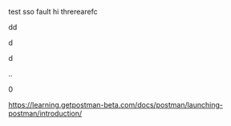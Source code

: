 test sso
fault
hi threrearefc

dd

d

d

..

0

<https://learning.getpostman-beta.com/docs/postman/launching-postman/introduction/>
